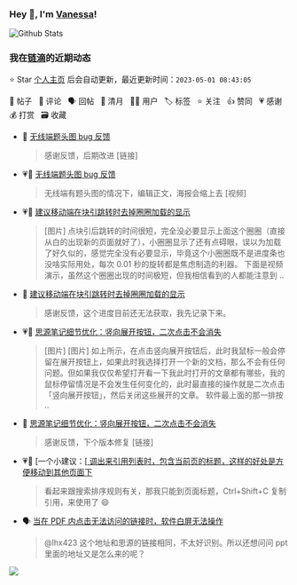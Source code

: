 ### Hey 👋, I'm [Vanessa](http://vanessa.b3log.org/)!

![Github Stats](https://github-readme-stats.vercel.app/api?username=Vanessa219&show_icons=true)

<!--events start -->

### 我在[链滴](https://ld246.com)的近期动态

⭐️ Star [个人主页](https://github.com/Vanessa219/Vanessa219) 后会自动更新，最近更新时间：`2023-05-01 08:43:05`

📝 帖子 &nbsp; 💬 评论 &nbsp; 🗣 回帖 &nbsp; 🌙 清月 &nbsp; 👨‍💻 用户 &nbsp; 🏷️ 标签 &nbsp; ⭐️ 关注 &nbsp; 👍 赞同 &nbsp; 💗 感谢 &nbsp; 💰 打赏 &nbsp; 🗃 收藏

* 💬 [无线端题头图 bug 反馈](https://ld246.com/article/1682827779325/comment/1682863782662#comments)

  > 感谢反馈，后期改进 [链接]
* 💗📝 [无线端题头图 bug 反馈](https://ld246.com/article/1682827779325)

  > 无线端有题头图的情况下，编辑正文，海报会缩上去 [视频]
* 💗📝 [建议移动端在块引跳转时去掉圈圈加载的显示](https://ld246.com/article/1682833271719)

  > [图片] 点块引后跳转的时间很短，完全没必要显示上面这个圈圈（直接从白的出现新的页面就好了），小圈圈显示了还有点碍眼，误以为加载了好久似的，感觉完全没有必要显示，毕竟这个小圈圈既不是进度条也没啥实际用处，每次 0.01 秒的旋转都是焦虑制造的利器。 下面是视频演示，虽然这个圈圈出现的时间极短，但我相信看到的人都能注意到 ..
* 💬 [建议移动端在块引跳转时去掉圈圈加载的显示](https://ld246.com/article/1682833271719/comment/1682863362771#comments)

  > 感谢反馈，这个进度目前还无法获取，我先记录下来。
* 💗📝 [思源笔记细节优化：竖向展开按钮，二次点击不会消失](https://ld246.com/article/1682660106884)

  > [图片] [图片] 如上所示，在点击竖向展开按钮后，此时我鼠标一般会停留在展开按钮上，如果此时我选择打开一个新的文档，那么不会有任何问题。但如果我仅仅希望打开看一下我此时打开的文章都有哪些，我的鼠标停留情况是不会发生任何变化的，此时最直接的操作就是二次点击「竖向展开按钮」，然后关闭这些展开的文章。 软件最上面的那一排按 ..
* 💬 [思源笔记细节优化：竖向展开按钮，二次点击不会消失](https://ld246.com/article/1682660106884/comment/1682863049167#comments)

  > 感谢反馈，下个版本修复 [链接]
* 💗💬 [一个小建议：[[ 调出来引用列表时，包含当前页的标题，这样的好处是方便移动到其他页面下](https://ld246.com/article/1682575804598/comment/1682580423283#comments)

  > 看起来跟搜索排序规则有关，那我只能到页面标题，Ctrl+Shift+C 复制引用，来使用了 😄
* 🗣 [当在 PDF 内点击无法访问的链接时，软件白屏无法操作](https://ld246.com/article/1682409477657/comment/1682471304189#comments)

  > @lhx423 这个地址和思源的链接相同，不太好识别。所以还想问问 ppt 里面的地址又是怎么来的呢？


<!--events end -->

<a title="Hits" target="_blank" href="https://github.com/Vanessa219/Vanessa219"><img src="https://hits.b3log.org/Vanessa219/Vanessa219.svg"></a>
